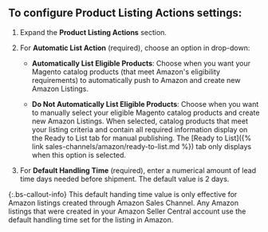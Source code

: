 
## To configure Product Listing Actions settings:

1. Expand the **Product Listing Actions** section.

1. For **Automatic List Action** (required), choose an option in drop-down:

    - **Automatically List Eligible Products**: Choose when you want your Magento catalog products (that meet Amazon's eligibility requirements) to automatically push to Amazon and create new Amazon Listings.

    - **Do Not Automatically List Eligible Products**: Choose when you want to manually select your eligible Magento catalog products and create new Amazon Listings. When selected, catalog products that meet your listing criteria and contain all required information display on the Ready to List tab for manual publishing. The [Ready to List]({% link sales-channels/amazon/ready-to-list.md %}) tab only displays when this option is selected.

1. For **Default Handling Time** (required), enter a numerical amount of lead time days needed before shipment. The default value is 2 days.

{:.bs-callout-info}
This default handing time value is only effective for Amazon listings created through Amazon Sales Channel. Any Amazon listings that were created in your Amazon Seller Central account use the default handling time set for the listing in Amazon.